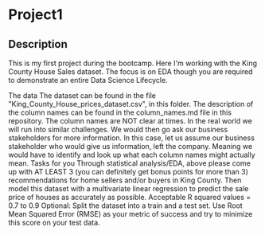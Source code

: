 # Project1
## Description
This is my first project during the bootcamp. Here I'm working with the King County House Sales dataset. The focus is on EDA though you are required to demonstrate an entire Data Science Lifecycle.
 
The data
The dataset can be found in the file "King_County_House_prices_dataset.csv", in this folder.
The description of the column names can be found in the column_names.md file in this repository.
The column names are NOT clear at times.
In the real world we will run into similar challenges. We would then go ask our business stakeholders for more information. In this case, let us assume our business stakeholder who would give us information, left the company. Meaning we would have to identify and look up what each column names might actually mean.
Tasks for you
Through statistical analysis/EDA, above please come up with AT LEAST 3 (you can definitely get bonus points for more than 3) recommendations for home sellers and/or buyers in King County.
Then model this dataset with a multivariate linear regression to predict the sale price of houses as accurately as possible.
Acceptable R squared values = 0.7 to 0.9
Optional: 
Split the dataset into a train and a test set. 
Use Root Mean Squared Error (RMSE) as your metric of success and try to minimize this score on your test data.
